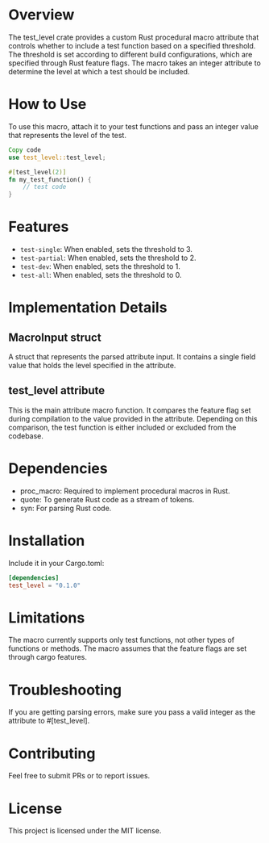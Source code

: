# Overview
The test_level crate provides a custom Rust procedural macro attribute that controls whether to include a test function based on a specified threshold. The threshold is set according to different build configurations, which are specified through Rust feature flags. The macro takes an integer attribute to determine the level at which a test should be included.

# How to Use
To use this macro, attach it to your test functions and pass an integer value that represents the level of the test.

``` rust
Copy code
use test_level::test_level;

#[test_level(2)]
fn my_test_function() {
    // test code
}
```

# Features
* `test-single`: When enabled, sets the threshold to 3.
* `test-partial`: When enabled, sets the threshold to 2.
* `test-dev`: When enabled, sets the threshold to 1.
* `test-all`: When enabled, sets the threshold to 0.

# Implementation Details
## MacroInput struct
A struct that represents the parsed attribute input. It contains a single field value that holds the level specified in the attribute.

## test_level attribute
This is the main attribute macro function. It compares the feature flag set during compilation to the value provided in the attribute. Depending on this comparison, the test function is either included or excluded from the codebase.

# Dependencies
* proc_macro: Required to implement procedural macros in Rust.
* quote: To generate Rust code as a stream of tokens.
* syn: For parsing Rust code.

# Installation
Include it in your Cargo.toml:

```toml
[dependencies]
test_level = "0.1.0"
```

# Limitations
The macro currently supports only test functions, not other types of functions or methods.
The macro assumes that the feature flags are set through cargo features.

# Troubleshooting
If you are getting parsing errors, make sure you pass a valid integer as the attribute to #[test_level].

# Contributing
Feel free to submit PRs or to report issues.

# License
This project is licensed under the MIT license.